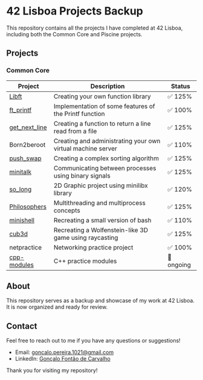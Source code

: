 # 42 Lisboa Projects Backup

This repository contains all the projects I have completed at 42 Lisboa, including both the Common Core and Piscine projects.

## Projects

### Common Core

| Project                                                                                     | Description                                                | Status       |
|---------------------------------------------------------------------------------------------|------------------------------------------------------------|--------------|
| [Libft](https://github.com/goncalo1021pt/42lisboa/tree/main/commoncore/libft)               | Creating your own function library                         | ✅ 125%      |
| [ft_printf](https://github.com/goncalo1021pt/42lisboa/tree/main/commoncore/ft_printf)       | Implementation of some features of the Printf function     | ✅ 100%      |
| [get_next_line](https://github.com/goncalo1021pt/42lisboa/tree/main/commoncore/get_next_line)| Creating a function to return a line read from a file      | ✅ 125%      |
| Born2beroot                                                                                 | Creating and administrating your own virtual machine server| ✅ 110%      |
| [push_swap](https://github.com/goncalo1021pt/42lisboa/tree/main/commoncore/push_swap)       | Creating a complex sorting algorithm                       | ✅ 125%      |
| [minitalk](https://github.com/goncalo1021pt/42lisboa/tree/main/commoncore/minitalk)         | Communicating between processes using binary signals       | ✅ 125%      |
| [so_long](https://github.com/goncalo1021pt/42lisboa/tree/main/commoncore/so_long)           | 2D Graphic project using minilibx library                  | ✅ 120%      |
| [Philosophers](https://github.com/goncalo1021pt/42lisboa/tree/main/commoncore/philosophers) | Multithreading and multiprocess concepts                   | ✅ 125%      |
| [minishell](https://github.com/goncalo1021pt/Minishell)                                     | Recreating a small version of bash                         | ✅ 110%      |
| [cub3d](https://github.com/goncalo1021pt/cub3d)                                             | Recreating a Wolfenstein-like 3D game using raycasting     | ✅ 125%      |
| netpractice                                                                                 | Networking practice project                                | ✅ 100%      |
| [cpp-modules](https://github.com/goncalo1021pt/42lisboa/tree/main/commoncore/cpp)           | C++ practice modules                                       | 🔄 ongoing   |
## About

This repository serves as a backup and showcase of my work at 42 Lisboa. It is now organized and ready for review.

## Contact

Feel free to reach out to me if you have any questions or suggestions!

- Email: goncalo.pereira.1021@gmail.com
- LinkedIn: [Gonçalo Fontão de Carvalho](https://www.linkedin.com/in/goncalo-fontão-de-carvalho-3a5080187/)

Thank you for visiting my repository!